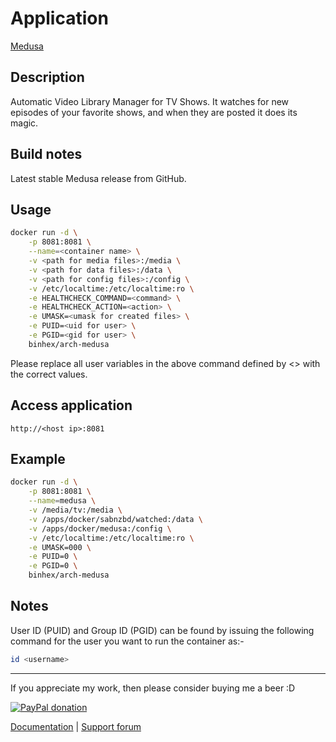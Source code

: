 # Application

[Medusa](https://github.com/pymedusa/Medusa)

## Description

Automatic Video Library Manager for TV Shows. It watches for new episodes of
your favorite shows, and when they are posted it does its magic.

## Build notes

Latest stable Medusa release from GitHub.

## Usage

```bash
docker run -d \
    -p 8081:8081 \
    --name=<container name> \
    -v <path for media files>:/media \
    -v <path for data files>:/data \
    -v <path for config files>:/config \
    -v /etc/localtime:/etc/localtime:ro \
    -e HEALTHCHECK_COMMAND=<command> \
    -e HEALTHCHECK_ACTION=<action> \
    -e UMASK=<umask for created files> \
    -e PUID=<uid for user> \
    -e PGID=<gid for user> \
    binhex/arch-medusa
```

Please replace all user variables in the above command defined by <> with the
correct values.

## Access application

`http://<host ip>:8081`

## Example

```bash
docker run -d \
    -p 8081:8081 \
    --name=medusa \
    -v /media/tv:/media \
    -v /apps/docker/sabnzbd/watched:/data \
    -v /apps/docker/medusa:/config \
    -v /etc/localtime:/etc/localtime:ro \
    -e UMASK=000 \
    -e PUID=0 \
    -e PGID=0 \
    binhex/arch-medusa
```

## Notes

User ID (PUID) and Group ID (PGID) can be found by issuing the following command
for the user you want to run the container as:-

```bash
id <username>
```

___
If you appreciate my work, then please consider buying me a beer  :D

[![PayPal donation](https://www.paypal.com/en_US/i/btn/btn_donate_SM.gif)](https://www.paypal.com/cgi-bin/webscr?cmd=_s-xclick&hosted_button_id=MM5E27UX6AUU4)

[Documentation](https://github.com/binhex/documentation) | [Support forum](http://forums.unraid.net/index.php?topic=55480.0)
